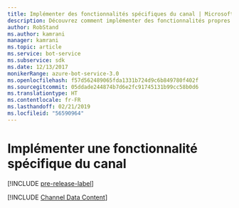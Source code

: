 ```yaml
---
title: Implémenter des fonctionnalités spécifiques du canal | Microsoft Docs
description: Découvrez comment implémenter des fonctionnalités propres à un canal à l’aide du kit SDK Bot Framework pour .NET.
author: RobStand
ms.author: kamrani
manager: kamrani
ms.topic: article
ms.service: bot-service
ms.subservice: sdk
ms.date: 12/13/2017
monikerRange: azure-bot-service-3.0
ms.openlocfilehash: f57d562489065fda1331b724d9c6b849780f402f
ms.sourcegitcommit: 05ddade244874b7d6e2fc91745131b99cc58b0d6
ms.translationtype: HT
ms.contentlocale: fr-FR
ms.lasthandoff: 02/21/2019
ms.locfileid: "56590964"
---
```

# <a name="implement-channel-specific-functionality"></a>Implémenter une fonctionnalité spécifique du canal

[!INCLUDE [pre-release-label](../includes/pre-release-label-v3.md)]

[!INCLUDE [Channel Data Content](../includes/snippet-channeldata.md)]
